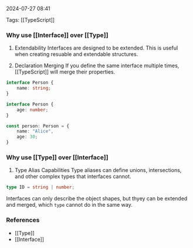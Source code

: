 
2024-07-27 08:41

Tags: [[TypeScript]]

### Why use [[Interface]] over [[Type]]

1. Extendability
Interfaces are designed to be extended. This is useful when creating resuable and extendable structures.

2. Declaration Merging
If you define the same interface multiple times, [[TypeScript]] will merge their properties.

```typescript
interface Person {
    name: string;
}

interface Person {
    age: number;
}

const person: Person = {
    name: "Alice",
    age: 30;
}
```

### Why use [[Type]] over [[Interface]]

1. Type Alias Capabilities
Type aliases can define unions, intersections, and other complex types that interfaces cannot.

```typescript
type ID = string | number;
```

Interfaces can only describe the object shapes, but thyey can be extended and merged, which `type` cannot do in the same way.


### References
- [[Type]]
- [[Interface]]

